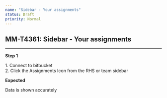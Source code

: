 ```yaml
---
name: "Sidebar - Your assignments"
status: Draft
priority: Normal
---
```


## MM-T4361: Sidebar - Your assignments

---

**Step 1**

1\. Connect to bitbucket\
2\. Click the Assignments Icon from the RHS or team sidebar

**Expected**

Data is shown accurately
